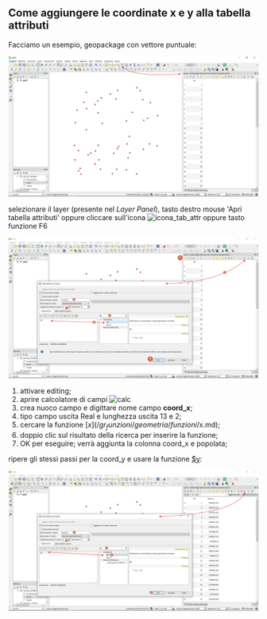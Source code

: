 ## Come aggiungere le coordinate x e y alla tabella attributi

Facciamo un esempio, geopackage con vettore puntuale:

<img src="/img/esempi_uso/add_coord_xy/add_coord1.png">

selezionare il layer (presente nel _Layer Panel_), tasto destro mouse 'Apri tabella attributi' oppure cliccare sull'icona ![icona_tab_attr](https://docs.qgis.org/2.18/it/_images/mActionOpenTable.png) oppure tasto funzione F6

<img src="/img/esempi_uso/add_coord_xy/add_coord2.png">

1. attivare editing;
2. aprire calcolatore di campi ![calc](https://docs.qgis.org/testing/en/_images/mActionCalculateField.png)
3. crea nuoco campo e digittare nome campo **coord_x**;
4. tipo campo uscita Real e lunghezza uscita 13 e 2;
5. cercare la funzione [$x](/gr_funzioni/geometria/funzioni/$x.md);
6. doppio clic sul risultato della ricerca per inserire la funzione;
7. OK per eseguire; verrà aggiunta la colonna coord_x e popolata;

ripere gli stessi passi per la coord_y e usare la funzione [\$y](/gr_funzioni/geometria/funzioni/$y.md):

<img src="/img/esempi_uso/add_coord_xy/add_coord3.png">
